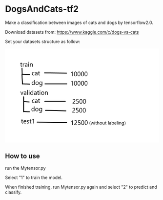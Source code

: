 # DogsAndCats-tf2
Make a classification between images of cats and dogs by tensorflow2.0.

Download datasets from:
https://www.kaggle.com/c/dogs-vs-cats

Set your datasets structure as follow:

![Dir structure](https://github.com/ADlead/DogsAndCats-tf2/blob/master/Stucture.png)

## How to use

run the Mytensor.py

Select "1" to train the model.

When finished training, run Mytensor.py again and select "2" to predict and classify.

